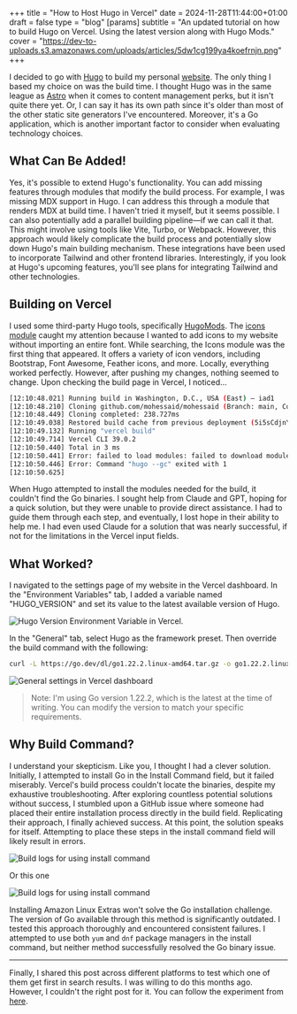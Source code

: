+++
title = "How to Host Hugo in Vercel"
date = 2024-11-28T11:44:00+01:00
draft = false
type = "blog"
[params]
    subtitle = "An updated tutorial on how to build Hugo on Vercel. Using the latest version along with Hugo Mods."
    cover = "https://dev-to-uploads.s3.amazonaws.com/uploads/articles/5dw1cg199ya4koefrnjn.png"
+++


I decided to go with [Hugo](https://gohugo.io) to build my personal [website](https://mohessaid.com). The only thing I based my choice on was the build time. I thought Hugo was in the same league as [Astro](https://astro.new) when it comes to content management perks, but it isn't quite there yet. Or, I can say it has its own path since it's older than most of the other static site generators I've encountered. Moreover, it's a Go application, which is another important factor to consider when evaluating technology choices.

## What Can Be Added!

Yes, it's possible to extend Hugo's functionality. You can add missing features through modules that modify the build process. For example, I was missing MDX support in Hugo. I can address this through a module that renders MDX at build time. I haven't tried it myself, but it seems possible.
I can also potentially add a parallel building pipeline—if we can call it that. This might involve using tools like Vite, Turbo, or Webpack. However, this approach would likely complicate the build process and potentially slow down Hugo's main building mechanism. These integrations have been used to incorporate Tailwind and other frontend libraries. Interestingly, if you look at Hugo's upcoming features, you'll see plans for integrating Tailwind and other technologies.

## Building on Vercel

I used some third-party Hugo tools, specifically [HugoMods](https://hugomods.com). The [icons module](https://icons.hugomods.com) caught my attention because I wanted to add icons to my website without importing an entire font. While searching, the Icons module was the first thing that appeared. It offers a variety of icon vendors, including Bootstrap, Font Awesome, Feather icons, and more.
Locally, everything worked perfectly. However, after pushing my changes, nothing seemed to change. Upon checking the build page in Vercel, I noticed...

```Bash
[12:10:48.021] Running build in Washington, D.C., USA (East) – iad1
[12:10:48.210] Cloning github.com/mohessaid/mohessaid (Branch: main, Commit: eaeecd1)
[12:10:48.449] Cloning completed: 238.727ms
[12:10:49.038] Restored build cache from previous deployment (5i5sCdjnY3KZXgGBqbqfgJUjrwYB)
[12:10:49.132] Running "vercel build"
[12:10:49.714] Vercel CLI 39.0.2
[12:10:50.440] Total in 3 ms
[12:10:50.441] Error: failed to load modules: failed to download modules: binary with name "go" not found in PATH
[12:10:50.446] Error: Command "hugo --gc" exited with 1
[12:10:50.625]
```
 

When Hugo attempted to install the modules needed for the build, it couldn't find the Go binaries. I sought help from Claude and GPT, hoping for a quick solution, but they were unable to provide direct assistance. I had to guide them through each step, and eventually, I lost hope in their ability to help me.
I had even used Claude for a solution that was nearly successful, if not for the limitations in the Vercel input fields.

## What Worked?

I navigated to the settings page of my website in the Vercel dashboard. In the "Environment Variables" tab, I added a variable named "HUGO_VERSION" and set its value to the latest available version of Hugo.

![Hugo Version Environment Variable in Vercel.](https://dev-to-uploads.s3.amazonaws.com/uploads/articles/6jubi79id5sqr3ir6otf.png)

In the "General" tab, select Hugo as the framework preset. Then override the build command with the following:


```Bash
curl -L https://go.dev/dl/go1.22.2.linux-amd64.tar.gz -o go1.22.2.linux-amd64.tar.gz && tar -C /usr/local -xzf go1.22.2.linux-amd64.tar.gz && export PATH=$PATH:/usr/local/go/bin && go env GOTPATH  &&  hugo --gc --minify 
```

![General settings in Vercel dashboard](https://dev-to-uploads.s3.amazonaws.com/uploads/articles/4mtqfvcajt95s03myr2e.png)

> Note: I'm using Go version 1.22.2, which is the latest at the time of writing. You can modify the version to match your specific requirements.

## Why Build Command?

I understand your skepticism. Like you, I thought I had a clever solution. Initially, I attempted to install Go in the Install Command field, but it failed miserably. Vercel's build process couldn't locate the binaries, despite my exhaustive troubleshooting.
After exploring countless potential solutions without success, I stumbled upon a GitHub issue where someone had placed their entire installation process directly in the build field. Replicating their approach, I finally achieved success. At this point, the solution speaks for itself.
Attempting to place these steps in the install command field will likely result in errors.

![Build logs for using install command](https://dev-to-uploads.s3.amazonaws.com/uploads/articles/kp9wsrs6jrt107utc8lq.png)

Or this one

![Build logs for using install command](https://dev-to-uploads.s3.amazonaws.com/uploads/articles/hbf5sbog2gdr14azixa2.png)

Installing Amazon Linux Extras won't solve the Go installation challenge. The version of Go available through this method is significantly outdated. I tested this approach thoroughly and encountered consistent failures. I attempted to use both `yum` and `dnf` package managers in the install command, but neither method successfully resolved the Go binary issue.

---

Finally, I shared this post across different platforms to test which one of them get first in search results. I was willing to do this months ago. However, I couldn't the right post for it. You can follow the experiment from [here](https://dub.sh/ZIRzyDy).
